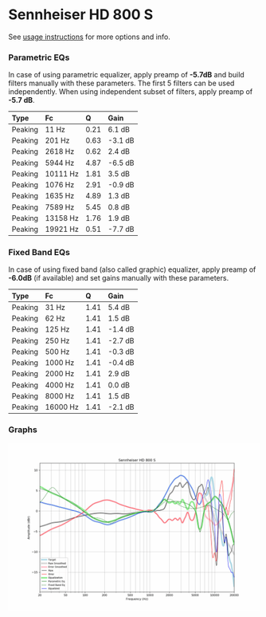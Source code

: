 # Sennheiser HD 800 S
See [usage instructions](https://github.com/jaakkopasanen/AutoEq#usage) for more options and info.

### Parametric EQs
In case of using parametric equalizer, apply preamp of **-5.7dB** and build filters manually
with these parameters. The first 5 filters can be used independently.
When using independent subset of filters, apply preamp of **-5.7 dB**.

| Type    | Fc       |    Q | Gain    |
|:--------|:---------|:-----|:--------|
| Peaking | 11 Hz    | 0.21 | 6.1 dB  |
| Peaking | 201 Hz   | 0.63 | -3.1 dB |
| Peaking | 2618 Hz  | 0.62 | 2.4 dB  |
| Peaking | 5944 Hz  | 4.87 | -6.5 dB |
| Peaking | 10111 Hz | 1.81 | 3.5 dB  |
| Peaking | 1076 Hz  | 2.91 | -0.9 dB |
| Peaking | 1635 Hz  | 4.89 | 1.3 dB  |
| Peaking | 7589 Hz  | 5.45 | 0.8 dB  |
| Peaking | 13158 Hz | 1.76 | 1.9 dB  |
| Peaking | 19921 Hz | 0.51 | -7.7 dB |

### Fixed Band EQs
In case of using fixed band (also called graphic) equalizer, apply preamp of **-6.0dB**
(if available) and set gains manually with these parameters.

| Type    | Fc       |    Q | Gain    |
|:--------|:---------|:-----|:--------|
| Peaking | 31 Hz    | 1.41 | 5.4 dB  |
| Peaking | 62 Hz    | 1.41 | 1.5 dB  |
| Peaking | 125 Hz   | 1.41 | -1.4 dB |
| Peaking | 250 Hz   | 1.41 | -2.7 dB |
| Peaking | 500 Hz   | 1.41 | -0.3 dB |
| Peaking | 1000 Hz  | 1.41 | -0.4 dB |
| Peaking | 2000 Hz  | 1.41 | 2.9 dB  |
| Peaking | 4000 Hz  | 1.41 | 0.0 dB  |
| Peaking | 8000 Hz  | 1.41 | 1.5 dB  |
| Peaking | 16000 Hz | 1.41 | -2.1 dB |

### Graphs
![](./Sennheiser%20HD%20800%20S.png)